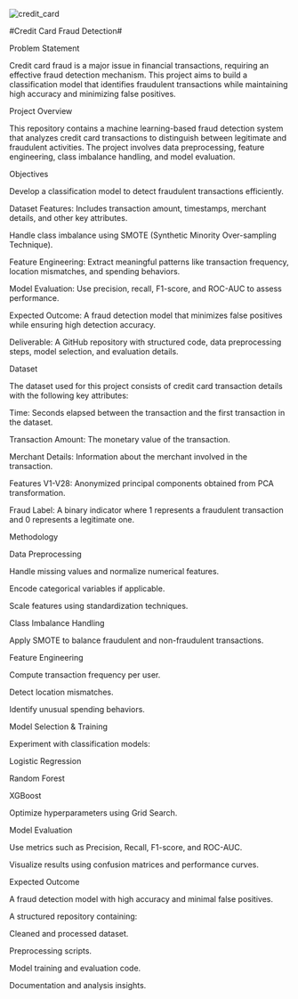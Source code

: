 ![credit_card](https://github.com/user-attachments/assets/6bec7a86-fa61-4365-90b3-5a2fc5a30407)

#Credit Card Fraud Detection#

Problem Statement

Credit card fraud is a major issue in financial transactions, requiring an effective fraud detection mechanism. This project aims to build a classification model that identifies fraudulent transactions while maintaining high accuracy and minimizing false positives.

Project Overview

This repository contains a machine learning-based fraud detection system that analyzes credit card transactions to distinguish between legitimate and fraudulent activities. The project involves data preprocessing, feature engineering, class imbalance handling, and model evaluation.

Objectives

Develop a classification model to detect fraudulent transactions efficiently.

Dataset Features: Includes transaction amount, timestamps, merchant details, and other key attributes.

Handle class imbalance using SMOTE (Synthetic Minority Over-sampling Technique).

Feature Engineering: Extract meaningful patterns like transaction frequency, location mismatches, and spending behaviors.

Model Evaluation: Use precision, recall, F1-score, and ROC-AUC to assess performance.

Expected Outcome: A fraud detection model that minimizes false positives while ensuring high detection accuracy.

Deliverable: A GitHub repository with structured code, data preprocessing steps, model selection, and evaluation details.

Dataset

The dataset used for this project consists of credit card transaction details with the following key attributes:

Time: Seconds elapsed between the transaction and the first transaction in the dataset.

Transaction Amount: The monetary value of the transaction.

Merchant Details: Information about the merchant involved in the transaction.

Features V1-V28: Anonymized principal components obtained from PCA transformation.

Fraud Label: A binary indicator where 1 represents a fraudulent transaction and 0 represents a legitimate one.

Methodology

Data Preprocessing

Handle missing values and normalize numerical features.

Encode categorical variables if applicable.

Scale features using standardization techniques.

Class Imbalance Handling

Apply SMOTE to balance fraudulent and non-fraudulent transactions.

Feature Engineering

Compute transaction frequency per user.

Detect location mismatches.

Identify unusual spending behaviors.

Model Selection & Training

Experiment with classification models:

Logistic Regression

Random Forest

XGBoost

Optimize hyperparameters using Grid Search.

Model Evaluation

Use metrics such as Precision, Recall, F1-score, and ROC-AUC.

Visualize results using confusion matrices and performance curves.

Expected Outcome

A fraud detection model with high accuracy and minimal false positives.

A structured repository containing:

Cleaned and processed dataset.

Preprocessing scripts.

Model training and evaluation code.

Documentation and analysis insights.
